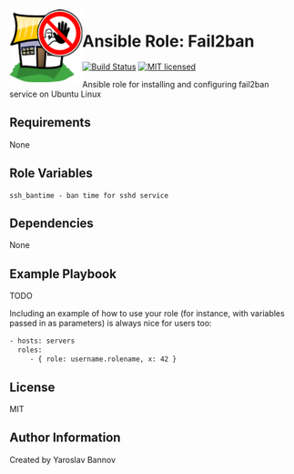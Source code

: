 <img style="float:left" alight="left" height="128px" width="128px" src="https://github.com/iaroslavb/ansible-role-fail2ban/raw/master/fail2ban_logo.png">

Ansible Role: Fail2ban
=========

[![Build Status](https://img.shields.io/travis/iaroslavb/ansible-role-fail2ban/master.svg?style=for-the-badge)](https://travis-ci.org/iaroslavb/ansible-role-fail2ban)
[![MIT licensed](https://img.shields.io/badge/license-MIT-blue.svg?style=for-the-badge)](https://raw.githubusercontent.com/iaroslavb/ansible-role-fail2ban/master/LICENSE)

Ansible role for installing and configuring fail2ban service on Ubuntu Linux

Requirements
------------

None

Role Variables
--------------
```
ssh_bantime - ban time for sshd service
```

Dependencies
------------

None


Example Playbook
----------------

TODO

Including an example of how to use your role (for instance, with variables passed in as parameters) is always nice for users too:

    - hosts: servers
      roles:
         - { role: username.rolename, x: 42 }

License
-------

MIT

Author Information
------------------

Created by Yaroslav Bannov
